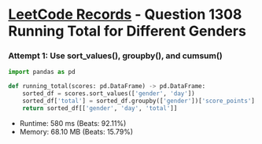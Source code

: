 # [LeetCode Records](../../README.md) - Question 1308 Running Total for Different Genders

### Attempt 1: Use sort_values(), groupby(), and cumsum()
```py
import pandas as pd

def running_total(scores: pd.DataFrame) -> pd.DataFrame:
    sorted_df = scores.sort_values(['gender', 'day'])
    sorted_df['total'] = sorted_df.groupby(['gender'])['score_points'].cumsum()
    return sorted_df[['gender', 'day', 'total']]
```
- Runtime: 580 ms (Beats: 92.11%)
- Memory: 68.10 MB (Beats: 15.79%)

<br>
